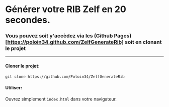 # Générer votre RIB Zelf en 20 secondes.

### Vous pouvez soit y'accèdez via les (Github Pages)[https://poloin34.github.com/ZelfGenerateRib] soit en clonant le projet

---
#### Cloner le projet:
`git clone https://github.com/Poloin34/ZelfGenerateRib`

#### Utiliser:
Ouvrez simplement `index.html` dans votre navigateur.
